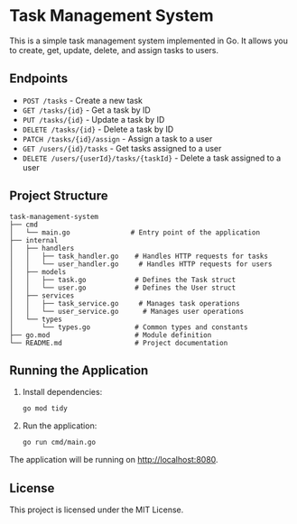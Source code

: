 # Task Management System

This is a simple task management system implemented in Go. It allows you to create, get, update, delete, and assign tasks to users.

## Endpoints

- `POST /tasks` - Create a new task
- `GET /tasks/{id}` - Get a task by ID
- `PUT /tasks/{id}` - Update a task by ID
- `DELETE /tasks/{id}` - Delete a task by ID
- `PATCH /tasks/{id}/assign` - Assign a task to a user
- `GET /users/{id}/tasks` - Get tasks assigned to a user
- `DELETE /users/{userId}/tasks/{taskId}` - Delete a task assigned to a user

## Project Structure

```
task-management-system
├── cmd
│   └── main.go               # Entry point of the application
├── internal
│   ├── handlers
│   │   ├── task_handler.go    # Handles HTTP requests for tasks
│   │   └── user_handler.go     # Handles HTTP requests for users
│   ├── models
│   │   ├── task.go            # Defines the Task struct
│   │   └── user.go            # Defines the User struct
│   ├── services
│   │   ├── task_service.go     # Manages task operations
│   │   └── user_service.go      # Manages user operations
│   └── types
│       └── types.go           # Common types and constants
├── go.mod                     # Module definition
└── README.md                  # Project documentation
```

## Running the Application

1. Install dependencies:
    ```sh
    go mod tidy
    ```

2. Run the application:
    ```sh
    go run cmd/main.go
    ```

The application will be running on [http://localhost:8080](http://_vscodecontentref_/10).

## License

This project is licensed under the MIT License.